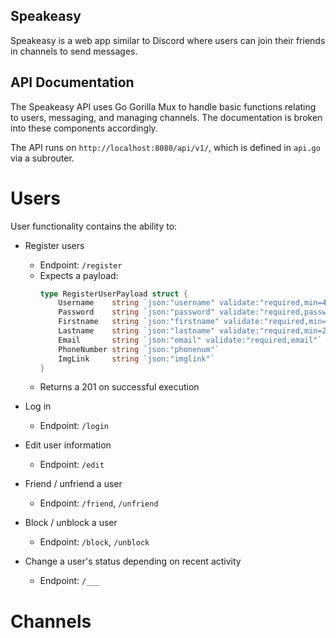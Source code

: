 ## Speakeasy
Speakeasy is a web app similar to Discord where users can join their friends in channels to send messages.

## API Documentation
The Speakeasy API uses Go Gorilla Mux to handle basic functions relating to users, messaging, and managing channels. The documentation is broken into these components accordingly.

The API runs on `http://localhost:8080/api/v1/`, which is defined in `api.go` via a subrouter.

# Users
User functionality contains the ability to:

- Register users 
    - Endpoint: `/register`
    - Expects a payload:
        ```go
        type RegisterUserPayload struct {
            Username    string `json:"username" validate:"required,min=4,max=25"`
            Password    string `json:"password" validate:"required,password"`
            Firstname   string `json:"firstname" validate:"required,min=2,max=255"`
            Lastname    string `json:"lastname" validate:"required,min=2,max=255"`
            Email       string `json:"email" validate:"required,email"`
            PhoneNumber string `json:"phonenum"`
            ImgLink     string `json:"imglink"`
        }
        ```
    - Returns a 201 on successful execution

- Log in 
    - Endpoint: `/login`
  
- Edit user information 
    - Endpoint: `/edit`
  
- Friend / unfriend a user 
    - Endpoint: `/friend`, `/unfriend`
  
- Block / unblock a user 
    - Endpoint: `/block`, `/unblock`
  
- Change a user's status depending on recent activity 
    - Endpoint: `/___`

# Channels
